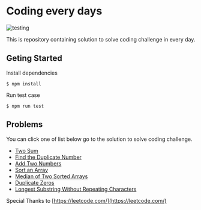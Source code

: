 # Coding every days

![testing](https://github.com/thiti-y/coding-every-days/actions/workflows/unit-test.yml/badge.svg)

This is repository containing solution to solve coding challenge in every day.

## Geting Started

Install dependencies

```
$ npm install
```

Run test case

```
$ npm run test
```

## Problems

You can click one of list below go to the solution to solve coding challenge.

- [Two Sum](src/two-sum/)
- [Find the Duplicate Number](src/find-the-duplicate-number/)
- [Add Two Numbers](src/add-two-numbers/)
- [Sort an Array](src/sort-an-array/)
- [Median of Two Sorted Arrays](src/median-of-two-sorted-arrays/)
- [Duplicate Zeros](src/duplicate-zeros/)
- [Longest Substring Without Repeating Characters](src/longest-substring-without-repeating-characters/)

Special Thanks to [https://leetcode.com/](https://leetcode.com/)
